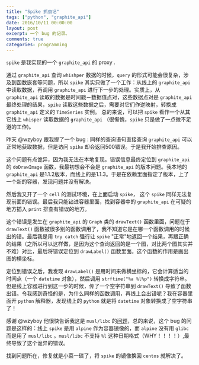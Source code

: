 ```yaml
---
title: "Spike 抓虫记"
tags: ["python", "graphite_api"]
date: 2016/10/11 00:00:00
layout: post
excerpt: 一个 bug 的记录。
comments: true
categories: programming
---
```


`spike` 是我实现的一个 `graphite_api` 的 proxy .

通过 `graphite_api` 查询 `whishper` 数据的时候，`query` 的形式可能会很复杂，涉及到函数嵌套等问题，所以 `spike` 其实只做了一个工作：从线上的 `graphite_api` 中读取数据，再调用 `graphite_api` 进行下一步的处理。实质上，从 `graphite_api` 读取的数据是时间戳－数据值点对，这些数据点对是 `graphite_api` 最终处理的结果，`spike` 读取这些数据之后，需要对它们作逆映射，转换成 `graphite_api` 定义的 `TimeSeries` 实例。 总的来说，可以把 `spike` 看作一个从其它线上 `whisper` 读取数据的 `graphite_api` （很惭愧，`spike` 只是做了一点微不足道的工作)。

昨天 @wzyboy 跟我提了一个 bug : 同样的查询语句直接查询 `graphite_api` 可以正常地获取数据，但是访问 `spike` 却会返回500错误。于是我开始排查原因。

这个问题有点诡异，因为我无法在本地复现。错误信息最终定位到 `graphite_api` 的 `doDrawImage` 函数，我最初想会不会是 `graphite_api` 的版本问题。我本地的 `graphite_api` 是1.1.2版本，而线上的是1.1.3。于是在依赖里面指定了版本，上了一个新的容器，发现问题并没有解决。

然后我又开了一个 `cell` 的测试环境，在上面启动 `spike`， 这个 `spike` 同样无法复现前面的错误。最后我只能钻进容器里面，找到容器中的 `graphite_api` 在可疑的地方插入 `print` 排查有错误的地方。

这个错误是发生在 `graphite_api` 的 `Graph` 类的 `drawText()` 函数里面，问题在于 `drawText()` 函数被很多别的函数调用了，我不知道它是在哪一个函数调用的时候出的错。最后我是用 `try catch` 强行让 `spike` "正常"地返回一个结果，再跟正确的结果（之所以可以这样做，是因为这个查询返回的是一个图，对比两个图其实并不难）对比，最后将错误定位到 `drawLabel()` 函数里面。这个函数的作用是画出图的横坐标。

定位到错误之后，我发现 `drawLabel()` 是用时间来做横坐标的，它会计算适当的时间点（一个 `datetime` 对象），然后调用 `strftime("%a %l%p")` 转换成字符串。但是线上容器进行到这一步的时候，传了一个空字符串到 `drawText()` 导致了函数出错。令我感到奇怪的是，为什么同样的函数调用，再线上会出错呢？我在容器里面开 `python` 解释器，发现线上的 `python` 就是将 `datetime` 对象转换成了空字符串了！

感谢 @wzyboy 他很快告诉我这是 `musl/libc` 的[问题](https://github.com/esmil/musl/blob/master/src/time/strptime.c)，总的来说，这个 bug 的问题是这样的：线上 `spike` 是用 `alpine` 作为容器镜像的，而 `alpine` 没有用 `glibc` 而是用了 `musl/libc` 。`musl/libc` 不支持 `%l` 这种日期格式（WHY！！！！）,最终导致了这个诡异的错误。

找到问题所在，修复就是小菜一碟了，将 `spike` 的镜像换回 `centos` 就解决了。
